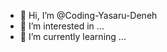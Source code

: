 - 👋 Hi, I’m @Coding-Yasaru-Deneh
- 👀 I’m interested in ...
- 🌱 I’m currently learning ...

<!---
Coding-Yasaru-Deneh/Coding-Yasaru-Deneh is a ✨ special ✨ repository because its `README.md` (this file) appears on your GitHub profile.
You can click the Preview link to take a look at your changes.
--->
